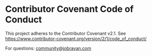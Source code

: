 # Contributor Covenant Code of Conduct

This project adheres to the Contributor Covenant v2.1.
See https://www.contributor-covenant.org/version/2/1/code_of_conduct/

For questions: community@jobrayan.com
